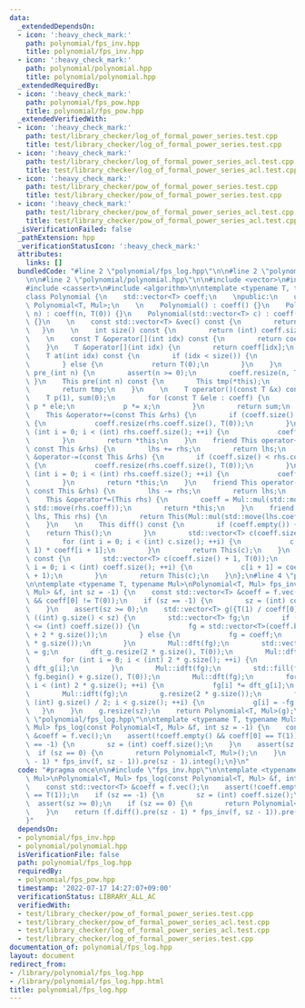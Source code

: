 ```yaml
---
data:
  _extendedDependsOn:
  - icon: ':heavy_check_mark:'
    path: polynomial/fps_inv.hpp
    title: polynomial/fps_inv.hpp
  - icon: ':heavy_check_mark:'
    path: polynomial/polynomial.hpp
    title: polynomial/polynomial.hpp
  _extendedRequiredBy:
  - icon: ':heavy_check_mark:'
    path: polynomial/fps_pow.hpp
    title: polynomial/fps_pow.hpp
  _extendedVerifiedWith:
  - icon: ':heavy_check_mark:'
    path: test/library_checker/log_of_formal_power_series.test.cpp
    title: test/library_checker/log_of_formal_power_series.test.cpp
  - icon: ':heavy_check_mark:'
    path: test/library_checker/log_of_formal_power_series_acl.test.cpp
    title: test/library_checker/log_of_formal_power_series_acl.test.cpp
  - icon: ':heavy_check_mark:'
    path: test/library_checker/pow_of_formal_power_series.test.cpp
    title: test/library_checker/pow_of_formal_power_series.test.cpp
  - icon: ':heavy_check_mark:'
    path: test/library_checker/pow_of_formal_power_series_acl.test.cpp
    title: test/library_checker/pow_of_formal_power_series_acl.test.cpp
  _isVerificationFailed: false
  _pathExtension: hpp
  _verificationStatusIcon: ':heavy_check_mark:'
  attributes:
    links: []
  bundledCode: "#line 2 \"polynomial/fps_log.hpp\"\n\n#line 2 \"polynomial/fps_inv.hpp\"\
    \n\n#line 2 \"polynomial/polynomial.hpp\"\n\n#include <vector>\n#include <utility>\n\
    #include <cassert>\n#include <algorithm>\n\ntemplate <typename T, typename Mul>\n\
    class Polynomial {\n    std::vector<T> coeff;\n    \npublic:\n    using This =\
    \ Polynomial<T, Mul>;\n    \n    Polynomial() : coeff() {}\n    Polynomial(int\
    \ n) : coeff(n, T(0)) {}\n    Polynomial(std::vector<T> c) : coeff(std::move(c))\
    \ {}\n    \n    const std::vector<T> &vec() const {\n        return coeff;\n \
    \   }\n    \n    int size() const {\n        return (int) coeff.size();\n    }\n\
    \    \n    const T &operator[](int idx) const {\n        return coeff[idx];\n\
    \    }\n    T &operator[](int idx) {\n        return coeff[idx];\n    }\n    \n\
    \    T at(int idx) const {\n        if (idx < size()) {\n            return coeff[idx];\n\
    \        } else {\n            return T(0);\n        }\n    }\n    \n    void\
    \ pre_(int n) {\n        assert(n >= 0);\n        coeff.resize(n, T(0));\n   \
    \ }\n    This pre(int n) const {\n        This tmp(*this);\n        tmp.pre_(n);\n\
    \        return tmp;\n    }\n    \n    T operator()(const T &x) const {\n    \
    \    T p(1), sum(0);\n        for (const T &ele : coeff) {\n            sum +=\
    \ p * ele;\n            p *= x;\n        }\n        return sum;\n    }\n    \n\
    \    This &operator+=(const This &rhs) {\n        if (coeff.size() < rhs.coeff.size())\
    \ {\n            coeff.resize(rhs.coeff.size(), T(0));\n        }\n        for\
    \ (int i = 0; i < (int) rhs.coeff.size(); ++i) {\n            coeff[i] += rhs.coeff[i];\n\
    \        }\n        return *this;\n    }\n    friend This operator+(This lhs,\
    \ const This &rhs) {\n        lhs += rhs;\n        return lhs;\n    }\n    This\
    \ &operator-=(const This &rhs) {\n        if (coeff.size() < rhs.coeff.size())\
    \ {\n            coeff.resize(rhs.coeff.size(), T(0));\n        }\n        for\
    \ (int i = 0; i < (int) rhs.coeff.size(); ++i) {\n            coeff[i] -= rhs.coeff[i];\n\
    \        }\n        return *this;\n    }\n    friend This operator-(This lhs,\
    \ const This &rhs) {\n        lhs -= rhs;\n        return lhs;\n    }\n    \n\
    \    This &operator*=(This rhs) {\n        coeff = Mul::mul(std::move(coeff),\
    \ std::move(rhs.coeff));\n        return *this;\n    }\n    friend This operator*(This\
    \ lhs, This rhs) {\n        return This(Mul::mul(std::move(lhs.coeff), std::move(rhs.coeff)));\n\
    \    }\n    \n    This diff() const {\n        if (coeff.empty()) {\n        \
    \    return This();\n        }\n        std::vector<T> c(coeff.size() - 1);\n\
    \        for (int i = 0; i < (int) c.size(); ++i) {\n            c[i] = T(i +\
    \ 1) * coeff[i + 1];\n        }\n        return This(c);\n    }\n    This integ()\
    \ const {\n        std::vector<T> c(coeff.size() + 1, T(0));\n        for (int\
    \ i = 0; i < (int) coeff.size(); ++i) {\n            c[i + 1] = coeff[i] / T(i\
    \ + 1);\n        }\n        return This(c);\n    }\n};\n#line 4 \"polynomial/fps_inv.hpp\"\
    \n\ntemplate <typename T, typename Mul>\nPolynomial<T, Mul> fps_inv(const Polynomial<T,\
    \ Mul> &f, int sz = -1) {\n    const std::vector<T> &coeff = f.vec();\n    assert(!coeff.empty()\
    \ && coeff[0] != T(0));\n    if (sz == -1) {\n        sz = (int) coeff.size();\n\
    \    }\n    assert(sz >= 0);\n    std::vector<T> g({T(1) / coeff[0]});\n    while\
    \ ((int) g.size() < sz) {\n        std::vector<T> fg;\n        if (2 * g.size()\
    \ <= (int) coeff.size()) {\n            fg = std::vector<T>(coeff.begin(), coeff.begin()\
    \ + 2 * g.size());\n        } else {\n            fg = coeff;\n            fg.resize(2\
    \ * g.size());\n        }\n        Mul::dft(fg);\n        std::vector<T> dft_g\
    \ = g;\n        dft_g.resize(2 * g.size(), T(0));\n        Mul::dft(dft_g);\n\
    \        for (int i = 0; i < (int) 2 * g.size(); ++i) {\n            fg[i] *=\
    \ dft_g[i];\n        }\n        Mul::idft(fg);\n        std::fill(fg.begin(),\
    \ fg.begin() + g.size(), T(0));\n        Mul::dft(fg);\n        for (int i = 0;\
    \ i < (int) 2 * g.size(); ++i) {\n            fg[i] *= dft_g[i];\n        }\n\
    \        Mul::idft(fg);\n        g.resize(2 * g.size());\n        for (int i =\
    \ (int) g.size() / 2; i < g.size(); ++i) {\n            g[i] = -fg[i];\n     \
    \   }\n    }\n    g.resize(sz);\n    return Polynomial<T, Mul>(g);\n}\n#line 4\
    \ \"polynomial/fps_log.hpp\"\n\ntemplate <typename T, typename Mul>\nPolynomial<T,\
    \ Mul> fps_log(const Polynomial<T, Mul> &f, int sz = -1) {\n    const std::vector<T>\
    \ &coeff = f.vec();\n    assert(!coeff.empty() && coeff[0] == T(1));\n    if (sz\
    \ == -1) {\n        sz = (int) coeff.size();\n    }\n    assert(sz >= 0);\n  \
    \  if (sz == 0) {\n        return Polynomial<T, Mul>();\n    }\n    return (f.diff().pre(sz\
    \ - 1) * fps_inv(f, sz - 1)).pre(sz - 1).integ();\n}\n"
  code: "#pragma once\n\n#include \"fps_inv.hpp\"\n\ntemplate <typename T, typename\
    \ Mul>\nPolynomial<T, Mul> fps_log(const Polynomial<T, Mul> &f, int sz = -1) {\n\
    \    const std::vector<T> &coeff = f.vec();\n    assert(!coeff.empty() && coeff[0]\
    \ == T(1));\n    if (sz == -1) {\n        sz = (int) coeff.size();\n    }\n  \
    \  assert(sz >= 0);\n    if (sz == 0) {\n        return Polynomial<T, Mul>();\n\
    \    }\n    return (f.diff().pre(sz - 1) * fps_inv(f, sz - 1)).pre(sz - 1).integ();\n\
    }"
  dependsOn:
  - polynomial/fps_inv.hpp
  - polynomial/polynomial.hpp
  isVerificationFile: false
  path: polynomial/fps_log.hpp
  requiredBy:
  - polynomial/fps_pow.hpp
  timestamp: '2022-07-17 14:27:07+09:00'
  verificationStatus: LIBRARY_ALL_AC
  verifiedWith:
  - test/library_checker/pow_of_formal_power_series.test.cpp
  - test/library_checker/pow_of_formal_power_series_acl.test.cpp
  - test/library_checker/log_of_formal_power_series_acl.test.cpp
  - test/library_checker/log_of_formal_power_series.test.cpp
documentation_of: polynomial/fps_log.hpp
layout: document
redirect_from:
- /library/polynomial/fps_log.hpp
- /library/polynomial/fps_log.hpp.html
title: polynomial/fps_log.hpp
---
```

